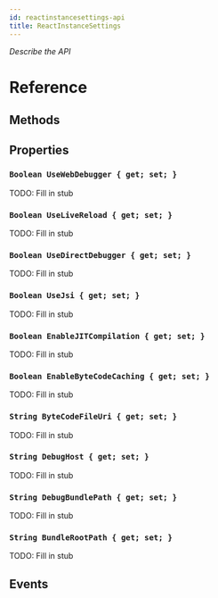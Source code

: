 ```yaml
---
id: reactinstancesettings-api
title: ReactInstanceSettings
---
```


*Describe the API*

# Reference

## Methods

## Properties

### ```Boolean UseWebDebugger { get; set; }```

TODO: Fill in stub

### ```Boolean UseLiveReload { get; set; }```

TODO: Fill in stub

### ```Boolean UseDirectDebugger { get; set; }```

TODO: Fill in stub

### ```Boolean UseJsi { get; set; }```

TODO: Fill in stub

### ```Boolean EnableJITCompilation { get; set; }```

TODO: Fill in stub

### ```Boolean EnableByteCodeCaching { get; set; }```

TODO: Fill in stub


### ```String ByteCodeFileUri { get; set; }```

TODO: Fill in stub

### ```String DebugHost { get; set; }```

TODO: Fill in stub

### ```String DebugBundlePath { get; set; }```

TODO: Fill in stub

### ```String BundleRootPath { get; set; }```

TODO: Fill in stub


## Events


<!-- namespace Microsoft.ReactNative
{
    [webhosthidden]
    runtimeclass ReactInstanceSettings 
    {
        ReactInstanceSettings();

        Boolean UseWebDebugger { get; set; };
        Boolean UseLiveReload { get; set; };
        Boolean UseDirectDebugger { get; set; };
        Boolean UseJsi { get; set; };
        Boolean EnableJITCompilation { get; set; };
        Boolean EnableByteCodeCaching { get; set; };

        String ByteCodeFileUri { get; set; };
        String DebugHost { get; set; };
        String DebugBundlePath { get; set; };
        String BundleRootPath { get; set; };
    }
} -->
